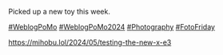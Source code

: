 Picked up a new toy this week.

[\#<span>WeblogPoMo</span>](https://social.lol/tags/WeblogPoMo) [\#<span>WeblogPoMo2024</span>](https://social.lol/tags/WeblogPoMo2024) [\#<span>Photography</span>](https://social.lol/tags/Photography) [\#<span>FotoFriday</span>](https://social.lol/tags/FotoFriday)

[<span class="invisible">https://</span><span class="ellipsis">mihobu.lol/2024/05/testing-the</span><span class="invisible">-new-x-e3</span>](https://mihobu.lol/2024/05/testing-the-new-x-e3)
